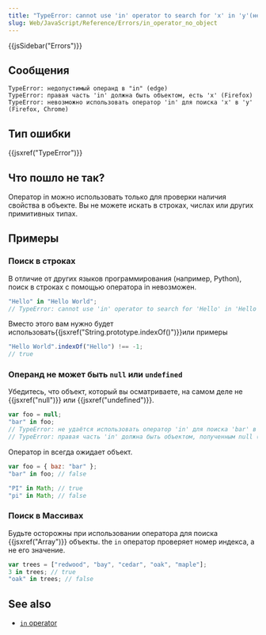 ```yaml
---
title: "TypeError: cannot use 'in' operator to search for 'x' in 'y'(не удаётся использовать 'in' оператор поиска для 'x' в 'y')"
slug: Web/JavaScript/Reference/Errors/in_operator_no_object
---
```


{{jsSidebar("Errors")}}

## Сообщения

```
TypeError: недопустимый операнд в "in" (edge)
TypeError: правая часть 'in' должна быть объектом, есть 'x' (Firefox)
TypeError: невозможно использовать оператор 'in' для поиска 'x' в 'y' (Firefox, Chrome)
```

## Тип ошибки

{{jsxref("TypeError")}}

## Что пошло не так?

Оператор in можно использовать только для проверки наличия свойства в объекте. Вы не можете искать в строках, числах или других примитивных типах.

## Примеры

### Поиск в строках

В отличие от других языков программирования (например, Python), поиск в строках с помощью оператора in невозможен.

```js example-bad
"Hello" in "Hello World";
// TypeError: cannot use 'in' operator to search for 'Hello' in 'Hello World'
```

Вместо этого вам нужно будет использовать{{jsxref("String.prototype.indexOf()")}}или примеры

```js example-good
"Hello World".indexOf("Hello") !== -1;
// true
```

### Операнд не может быть `null` или `undefined`

Убедитесь, что объект, который вы осматриваете, на самом деле не {{jsxref("null")}} или {{jsxref("undefined")}}.

```js example-bad
var foo = null;
"bar" in foo;
// TypeError: не удаётся использовать оператор 'in' для поиска 'bar' в 'foo' (Chrome)
// TypeError: правая часть 'in' должна быть объектом, полученным null (Firefox)
```

Оператор in всегда ожидает объект.

```js example-good
var foo = { baz: "bar" };
"bar" in foo; // false

"PI" in Math; // true
"pi" in Math; // false
```

### Поиск в Массивах

Будьте осторожны при использовании оператора для поиска {{jsxref("Array")}} объекты. the `in` оператор проверяет номер индекса, а не его значение.

```js
var trees = ["redwood", "bay", "cedar", "oak", "maple"];
3 in trees; // true
"oak" in trees; // false
```

## See also

- [`in` operator](/ru/docs/Web/JavaScript/Reference/Operators/in)
